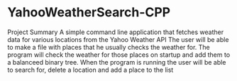 # YahooWeatherSearch-CPP
Project Summary
A simple command line application that fetches weather data for various locations from the Yahoo Weather API
The user will be able to make a file with places that he usually checks the weather for. The program will check the weather for those places on startup and add them to a balanceed binary tree.
When the program is running the user will be able to search for, delete a location and add a place to the list
